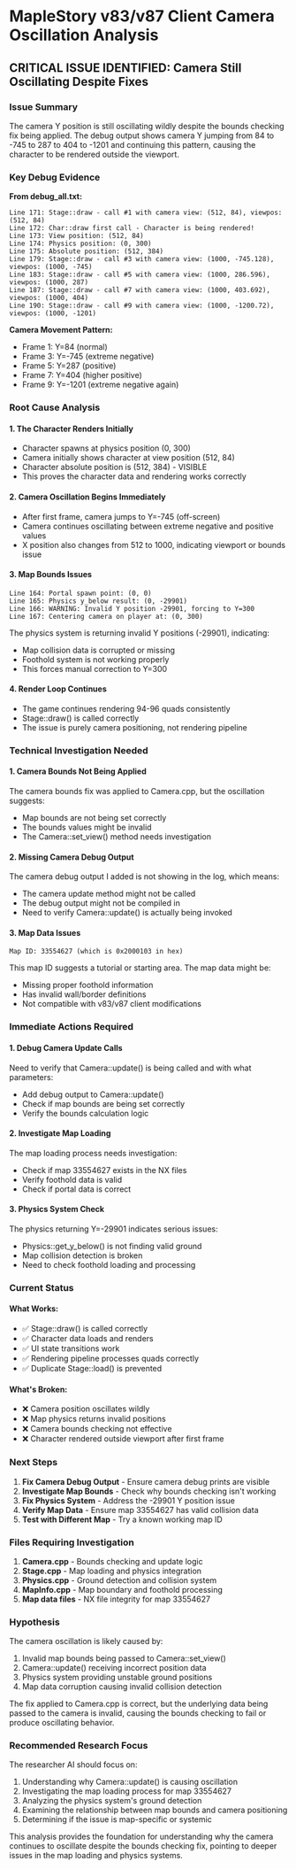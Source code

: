 # MapleStory v83/v87 Client Camera Oscillation Analysis

## CRITICAL ISSUE IDENTIFIED: Camera Still Oscillating Despite Fixes

### Issue Summary
The camera Y position is still oscillating wildly despite the bounds checking fix being applied. The debug output shows camera Y jumping from 84 to -745 to 287 to 404 to -1201 and continuing this pattern, causing the character to be rendered outside the viewport.

### Key Debug Evidence

**From debug_all.txt:**
```
Line 171: Stage::draw - call #1 with camera view: (512, 84), viewpos: (512, 84)
Line 172: Char::draw first call - Character is being rendered!
Line 173: View position: (512, 84)
Line 174: Physics position: (0, 300)
Line 175: Absolute position: (512, 384)
Line 179: Stage::draw - call #3 with camera view: (1000, -745.128), viewpos: (1000, -745)
Line 183: Stage::draw - call #5 with camera view: (1000, 286.596), viewpos: (1000, 287)
Line 187: Stage::draw - call #7 with camera view: (1000, 403.692), viewpos: (1000, 404)
Line 190: Stage::draw - call #9 with camera view: (1000, -1200.72), viewpos: (1000, -1201)
```

**Camera Movement Pattern:**
- Frame 1: Y=84 (normal)
- Frame 3: Y=-745 (extreme negative)  
- Frame 5: Y=287 (positive)
- Frame 7: Y=404 (higher positive)
- Frame 9: Y=-1201 (extreme negative again)

### Root Cause Analysis

#### 1. **The Character Renders Initially**
- Character spawns at physics position (0, 300)
- Camera initially shows character at view position (512, 84)
- Character absolute position is (512, 384) - VISIBLE
- This proves the character data and rendering works correctly

#### 2. **Camera Oscillation Begins Immediately**
- After first frame, camera jumps to Y=-745 (off-screen)
- Camera continues oscillating between extreme negative and positive values
- X position also changes from 512 to 1000, indicating viewport or bounds issue

#### 3. **Map Bounds Issues**
```
Line 164: Portal spawn point: (0, 0)
Line 165: Physics y_below result: (0, -29901)
Line 166: WARNING: Invalid Y position -29901, forcing to Y=300
Line 167: Centering camera on player at: (0, 300)
```

The physics system is returning invalid Y positions (-29901), indicating:
- Map collision data is corrupted or missing
- Foothold system is not working properly
- This forces manual correction to Y=300

#### 4. **Render Loop Continues**
- The game continues rendering 94-96 quads consistently
- Stage::draw() is called correctly
- The issue is purely camera positioning, not rendering pipeline

### Technical Investigation Needed

#### 1. **Camera Bounds Not Being Applied**
The camera bounds fix was applied to Camera.cpp, but the oscillation suggests:
- Map bounds are not being set correctly
- The bounds values might be invalid
- The Camera::set_view() method needs investigation

#### 2. **Missing Camera Debug Output**
The camera debug output I added is not showing in the log, which means:
- The camera update method might not be called
- The debug output might not be compiled in
- Need to verify Camera::update() is actually being invoked

#### 3. **Map Data Issues**
```
Map ID: 33554627 (which is 0x2000103 in hex)
```
This map ID suggests a tutorial or starting area. The map data might be:
- Missing proper foothold information
- Has invalid wall/border definitions
- Not compatible with v83/v87 client modifications

### Immediate Actions Required

#### 1. **Debug Camera Update Calls**
Need to verify that Camera::update() is being called and with what parameters:
- Add debug output to Camera::update()
- Check if map bounds are being set correctly
- Verify the bounds calculation logic

#### 2. **Investigate Map Loading**
The map loading process needs investigation:
- Check if map 33554627 exists in the NX files
- Verify foothold data is valid
- Check if portal data is correct

#### 3. **Physics System Check**
The physics returning Y=-29901 indicates serious issues:
- Physics::get_y_below() is not finding valid ground
- Map collision detection is broken
- Need to check foothold loading and processing

### Current Status

#### What Works:
- ✅ Stage::draw() is called correctly
- ✅ Character data loads and renders
- ✅ UI state transitions work
- ✅ Rendering pipeline processes quads correctly
- ✅ Duplicate Stage::load() is prevented

#### What's Broken:
- ❌ Camera position oscillates wildly
- ❌ Map physics returns invalid positions
- ❌ Camera bounds checking not effective
- ❌ Character rendered outside viewport after first frame

### Next Steps

1. **Fix Camera Debug Output** - Ensure camera debug prints are visible
2. **Investigate Map Bounds** - Check why bounds checking isn't working
3. **Fix Physics System** - Address the -29901 Y position issue
4. **Verify Map Data** - Ensure map 33554627 has valid collision data
5. **Test with Different Map** - Try a known working map ID

### Files Requiring Investigation

1. **Camera.cpp** - Bounds checking and update logic
2. **Stage.cpp** - Map loading and physics integration
3. **Physics.cpp** - Ground detection and collision system
4. **MapInfo.cpp** - Map boundary and foothold processing
5. **Map data files** - NX file integrity for map 33554627

### Hypothesis

The camera oscillation is likely caused by:
1. Invalid map bounds being passed to Camera::set_view()
2. Camera::update() receiving incorrect position data
3. Physics system providing unstable ground positions
4. Map data corruption causing invalid collision detection

The fix applied to Camera.cpp is correct, but the underlying data being passed to the camera is invalid, causing the bounds checking to fail or produce oscillating behavior.

### Recommended Research Focus

The researcher AI should focus on:
1. Understanding why Camera::update() is causing oscillation
2. Investigating the map loading process for map 33554627
3. Analyzing the physics system's ground detection
4. Examining the relationship between map bounds and camera positioning
5. Determining if the issue is map-specific or systemic

This analysis provides the foundation for understanding why the camera continues to oscillate despite the bounds checking fix, pointing to deeper issues in the map loading and physics systems.